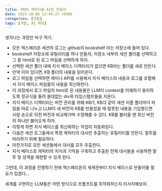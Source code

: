 ```yaml
---
title: TRPG 캐릭터를 AI로 만들자
date: 2025-10-06 12:49:27 +0900
categories: [개발]
tags: [개발, AI 채팅]
---
```


생각나는 과정만 마구 적기.

- 모든 엑스페리온 세션의 로그는 github의 bookshelf 라는 저장소에 들어 있다.
- bookshelf 저장소에 유틸리티를 하나 만들자, 저장소 내부의 세션 폴더를 선택하고 그 중 html로 된 로그 파일을 선택하게 하자. 
- 선택한 세션 폴더 내에 지식 베이스 디렉터리가 없으면 KB라는 폴더를 새로 만든다.
- 만약 이미 있다면, KB 폴더의 내용을 읽어온다.
- 로그 파일을 선택하면 제미니 API를 사용해서 지식 베이스의 내용과 로그를 조합해서 지식 베이스 파일들의 내용을 최신화한다.
- 이 과정에서 로그 파일의 html로 된 내용물은 LLM이 context를 이해하기 용이하도록 정규식을 돌려 쓸데없는 div와 타임스탬프들을 지운다.
- 지식 베이스 디렉터리는 버전 관리를 위해 KB/1, KB/2 같이 세션 이름 폴더마다 파일을 따로 나누고 LLM이 새 버전의 KB를 만들었을 때 잘못된 내용을 기입했으면 사람 손으로 이전 버전과 비교해가며 수정해줄 수 있다. KB를 불러올 땐 최신 버전의 하나만 불러오게 하자.
- 이렇게 하면 지식 베이스를 최신화하는 작업이 자동화된다.
- 다음은 세션 로그들에서 특정 캐릭터의 대사만 추출하는 유틸리티를 만든다. 말투를 따라하기 위해 필요하다.
- 마찬가지로 모든 세션들에서 대사를 모두 추출한다.
- 지식 베이스로 캐릭터의 지식과 기억을 구축하고 추출된 전체 대사들을 사용하면 말투 및 성격을 재현할 수 있게 된다.

그런데, 이 과정을 진행하기 전에 엑스페리온의 세계관부터 지식 베이스로 만들어둘 필요가 있겠다...

세계를 구현하는 LLM들은 어떤 방식으로 프롬프트를 최적화하는지 리서치해보자.
